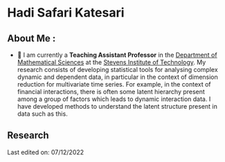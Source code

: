 <h1 align="left"> Hadi Safari Katesari</h1>



## About Me :

- 🏢 I am currently a **Teaching Assistant Professor** in the [Department of Mathematical Sciences](https://www.stevens.edu/schaefer-school-engineering-science/departments/mathematical-sciences) at the [Stevens Institute of Technology](https://faculty.stevens.edu/hsafarik). My research consists of developing statistical tools for analysing complex dynamic and dependent data, in particular in the context of dimension reduction for multivariate time series. For example, in the context of financial interactions, there is often some latent hierarchy present among a group of factors which leads to dynamic interaction data. I have developed methods to understand the latent structure present in data such as this.



<h2 align="left"> Research</h2>














Last edited on: 07/12/2022
